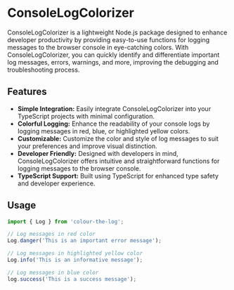 # ConsoleLogColorizer

ConsoleLogColorizer is a lightweight Node.js package designed to enhance developer productivity by providing easy-to-use functions for logging messages to the browser console in eye-catching colors. With ConsoleLogColorizer, you can quickly identify and differentiate important log messages, errors, warnings, and more, improving the debugging and troubleshooting process.

## Features

- **Simple Integration:** Easily integrate ConsoleLogColorizer into your TypeScript projects with minimal configuration.
- **Colorful Logging:** Enhance the readability of your console logs by logging messages in red, blue, or highlighted yellow colors.
- **Customizable:** Customize the color and style of log messages to suit your preferences and improve visual distinction.
- **Developer Friendly:** Designed with developers in mind, ConsoleLogColorizer offers intuitive and straightforward functions for logging messages to the browser console.
- **TypeScript Support:** Built using TypeScript for enhanced type safety and developer experience.

## Usage

```typescript
import { Log } from 'colour-the-log';

// Log messages in red color
Log.danger('This is an important error message');

// Log messages in highlighted yellow color
Log.info('This is an informative message');

// Log messages in blue color
log.success('This is a success message');

